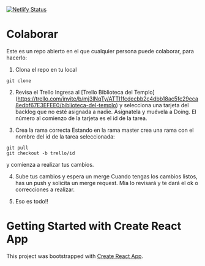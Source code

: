 [![Netlify Status](https://api.netlify.com/api/v1/badges/326d7409-cafa-4c5e-9a75-4a4306c2cd67/deploy-status)](https://app.netlify.com/sites/hk-temple-library/deploys)

# Colaborar

Este es un repo abierto en el que cualquier persona puede colaborar, para hacerlo:

1. Clona el repo en tu local
```
git clone
```

2. Revisa el Trello
Ingresa al [Trello Biblioteca del Templo] (https://trello.com/invite/b/mj3lNqTy/ATTI1fcdecbb2c4dbb18ac5fc29eca8edbf67E3EFEE0/biblioteca-del-templo)
y selecciona una tarjeta del backlog que no esté asignada a nadie.
Asígnatela y muévela a Doing. El número al comienzo de la tarjeta es el id de la tarea.

3. Crea la rama correcta
Estando en la rama master crea una rama con el nombre del id de la tarea seleccionada:

```
git pull
git checkout -b trello/id
```
y comienza a realizar tus cambios.


4. Sube tus cambios y espera un merge
Cuando tengas los cambios listos, has un push y solicita un merge request.
Mia lo revisará y te dará el ok o correcciones a realizar.

5. Eso es todo!!


# Getting Started with Create React App

This project was bootstrapped with [Create React App](https://github.com/facebook/create-react-app).